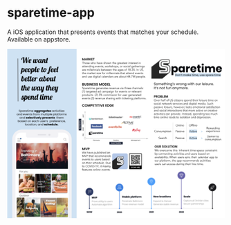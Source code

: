 # sparetime-app
A iOS application that presents events that matches your schedule. Available on appstore. 

![alt text](./description/one-pager.png)
